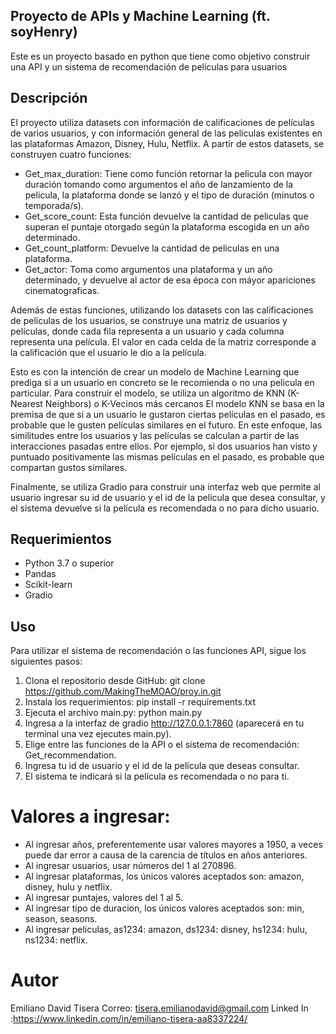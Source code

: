 ## Proyecto de APIs y Machine Learning (ft. soyHenry)
Este es un proyecto basado en python que tiene como objetivo construir una API y un sistema de recomendación de películas para usuarios

## Descripción
El proyecto utiliza datasets con información de calificaciones de películas de varios usuarios, y con información general de las peliculas existentes en las plataformas Amazon, Disney, Hulu, Netflix. 
A partir de estos datasets, se construyen cuatro funciones:

* Get_max_duration: Tiene como función retornar la pelicula con mayor duración tomando como argumentos el año de lanzamiento de la pelicula, la plataforma donde se lanzó y el tipo de duración (minutos o temporada/s).
* Get_score_count: Esta función devuelve la cantidad de peliculas que superan el puntaje otorgado según la plataforma escogida en un año determinado.
* Get_count_platform: Devuelve la cantidad de peliculas en una plataforma.
* Get_actor: Toma como argumentos una plataforma y un año determinado, y devuelve al actor de esa época con máyor apariciones cinematograficas.

Además de estas funciones, utilizando los datasets con las calificaciones de películas de los usuarios, se construye una matriz de usuarios y películas, donde cada fila representa a un usuario y cada columna representa una película.
El valor en cada celda de la matriz corresponde a la calificación que el usuario le dio a la película.

Esto es con la intención de crear un modelo de Machine Learning que prediga si a un usuario en concreto se le recomienda o no una pelicula en particular.
Para construir el modelo, se utiliza un algoritmo de KNN (K-Nearest Neighbors) o K-Vecinos más cercanos
El modelo KNN se basa en la premisa de que si a un usuario le gustaron ciertas películas en el pasado, es probable que le gusten películas similares en el futuro. 
En este enfoque, las similitudes entre los usuarios y las películas se calculan a partir de las interacciones pasadas entre ellos. Por ejemplo, si dos usuarios han visto y puntuado positivamente las mismas películas en el pasado, es probable que compartan gustos similares.

Finalmente, se utiliza Gradio para construir una interfaz web que permite al usuario ingresar su id de usuario y el id de la película que desea consultar, y el sistema devuelve si la película es recomendada o no para dicho usuario.


## Requerimientos
* Python 3.7 o superior
* Pandas
* Scikit-learn
* Gradio

## Uso
Para utilizar el sistema de recomendación o las funciones API, sigue los siguientes pasos:

1. Clona el repositorio desde GitHub: git clone https://github.com/MakingTheMOAO/proy.in.git
2. Instala los requerimientos: pip install -r requirements.txt
3. Ejecuta el archivo main.py: python main.py
4. Ingresa a la interfaz de gradio http://127.0.0.1:7860 (aparecerá en tu terminal una vez ejecutes main.py).
5. Elige entre las funciones de la API o el sistema de recomendación: Get_recommendation.
6. Ingresa tu id de usuario y el id de la película que deseas consultar.
7. El sistema te indicará si la película es recomendada o no para ti.

# Valores a ingresar:
- Al ingresar años, preferentemente usar valores mayores a 1950, a veces puede dar error a causa de la carencia de títulos en años anteriores.
- Al ingresar usuarios, usar números del 1 al 270896.
- Al ingresar plataformas, los únicos valores aceptados son: amazon, disney, hulu y netflix.
- Al ingresar puntajes, valores del 1 al 5.
- Al ingresar tipo de duracion, los únicos valores aceptados son: min, season, seasons.
- Al ingresar peliculas, as1234: amazon, ds1234: disney, hs1234: hulu, ns1234: netflix. 

# Autor
Emiliano David Tisera
Correo: tisera.emilianodavid@gmail.com
Linked In :https://www.linkedin.com/in/emiliano-tisera-aa8337224/
